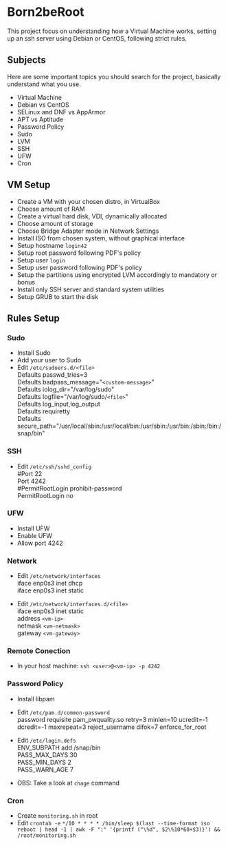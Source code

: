 # Born2beRoot

This project focus on understanding how a Virtual Machine works, setting up an ssh server using Debian or CentOS, following strict rules.

## Subjects

Here are some important topics you should search for the project, basically understand what you use.

- Virtual Machine
- Debian vs CentOS
- SELinux and DNF vs AppArmor
- APT vs Aptitude
- Password Policy
- Sudo
- LVM
- SSH
- UFW
- Cron

## VM Setup

- Create a VM with your chosen distro, in VirtualBox
- Choose amount of RAM
- Create a virtual hard disk, VDI, dynamically allocated
- Choose amount of storage
- Choose Bridge Adapter mode in Network Settings
- Install ISO from chosen system, without graphical interface
- Setup hostname `login42`
- Setup root password following PDF's policy
- Setup user `login`
- Setup user password following PDF's policy
- Setup the partitions using encrypted LVM accordingly to mandatory or bonus
- Install only SSH server and standard system utilities
- Setup GRUB to start the disk

## Rules Setup

### Sudo

- Install Sudo
- Add your user to Sudo
- Edit `/etc/sudoers.d/<file>` \
	Defaults	passwd_tries=3 \
	Defaults	badpass_message="`<custom-message>`" \
	Defaults	iolog_dir="/var/log/sudo" \
	Defaults	logfile="/var/log/sudo/`<file>`" \
	Defaults	log_input,log_output \
	Defaults	requiretty \
	Defaults	secure_path="/usr/local/sbin:/usr/local/bin:/usr/sbin:/usr/bin:/sbin:/bin:/snap/bin"

### SSH

- Edit `/etc/ssh/sshd_config` \
	#Port 22 \
	Port 4242 \
	#PermitRootLogin prohibit-password \
	PermitRootLogin no

### UFW

- Install UFW
- Enable UFW
- Allow port 4242

### Network

- Edit `/etc/network/interfaces` \
	iface enp0s3 inet dhcp \
	iface enp0s3 inet static

- Edit `/etc/network/interfaces.d/<file>` \
	iface enp0s3 inet static \
	address `<vm-ip>` \
	netmask `<vm-netmask>` \
	gateway `<vm-gateway>`

### Remote Conection

- In your host machine: `ssh <user>@<vm-ip> -p 4242`

### Password Policy

- Install libpam

- Edit `/etc/pam.d/common-password` \
	password	requisite	pam_pwquality.so retry=3 minlen=10 ucredit=-1 dcredit=-1 maxrepeat=3 reject_username difok=7 enforce_for_root

- Edit `/etc/login.defs` \
	ENV_SUBPATH add /snap/bin \
	PASS_MAX_DAYS 30 \
	PASS_MIN_DAYS 2 \
	PASS_WARN_AGE 7

- OBS: Take a look at `chage` command

### Cron

- Create `monitoring.sh` in root
- Edit `crontab -e`
	`*/10 * * * * /bin/sleep $(last --time-format iso reboot | head -1 | awk -F ":" '{printf ("\%d", $2\%10*60+$3)}') && /root/monitoring.sh`
